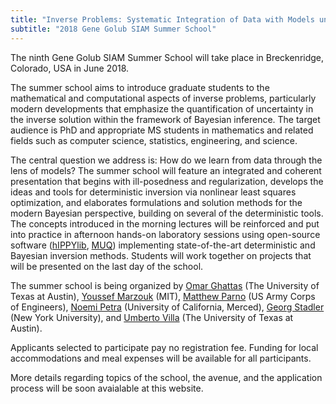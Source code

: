 ```yaml
---
title: "Inverse Problems: Systematic Integration of Data with Models under Uncertainty"
subtitle: "2018 Gene Golub SIAM Summer School"
---
```


The ninth Gene Golub SIAM Summer School will take place
in Breckenridge, Colorado, USA in June 2018.
  
The summer school aims to introduce graduate students to the mathematical and 
computational aspects of inverse problems, particularly modern developments that 
emphasize the quantification of uncertainty in the inverse solution within the framework 
of Bayesian inference. The target audience is PhD and appropriate MS students in 
mathematics and related fields such as computer science, statistics, engineering, and 
science.

The central question we address is: How do we learn from data through the lens of models? The 
summer school will feature an integrated and coherent presentation that begins with ill-posedness 
and regularization, develops the ideas and tools for deterministic inversion via nonlinear least squares 
optimization, and elaborates formulations and solution methods for the modern Bayesian perspective, 
building on several of the deterministic tools. The concepts introduced in the morning lectures will be 
reinforced and put into practice in afternoon hands-on laboratory sessions using open-source software 
([hIPPYlib](https://hippylib.github.io), [MUQ](http://muq.mit.edu/)) implementing state-of-the-art deterministic and Bayesian inversion methods.
Students will work together on projects that will be presented on the last day of the school.
  
The summer school is being organized by [Omar Ghattas](http://users.ices.utexas.edu/~omar/) (The 
University of Texas at Austin), [Youssef Marzouk](http://aeroastro.mit.edu/faculty-research/faculty-list/youssef-m-marzouk) (MIT),
[Matthew Parno](http://mparno.mit.edu/) (US Army Corps of Engineers), [Noemi Petra](http://faculty.ucmerced.edu/npetra/) (University of 
California, Merced), [Georg Stadler](http://math.nyu.edu/~stadler/index.html) (New York University), and 
[Umberto Villa](http://users.ices.utexas.edu/~uvilla/) (The University of Texas at Austin).

Applicants selected to participate pay no registration fee. Funding 
for local accommodations and meal expenses will be available for 
all participants.

More details regarding topics of the school, the avenue, and the application process will be soon avaialable at this website.
